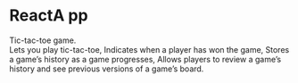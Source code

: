 # ReactA pp
Tic-tac-toe game.  
Lets you play tic-tac-toe, 
Indicates when a player has won the game, 
Stores a game’s history as a game progresses, 
Allows players to review a game’s history and see previous versions of a game’s board.
